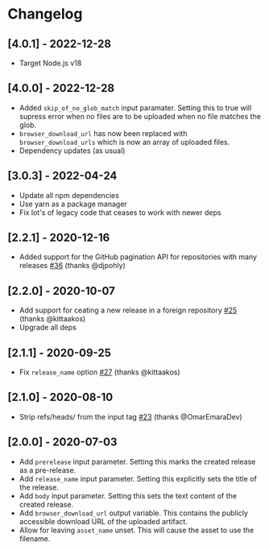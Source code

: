 # Changelog

## [4.0.1] - 2022-12-28
- Target Node.js v18

## [4.0.0] - 2022-12-28
- Added `skip_of_no_glob_match` input paramater. Setting this to true will supress error when no files are to be uploaded when no file matches the glob.
- `browser_download_url` has now been replaced with `browser_download_urls` which is now an array of uploaded files.
- Dependency updates (as usual)

## [3.0.3] - 2022-04-24
- Update all npm dependencies
- Use yarn as a package manager
- Fix lot's of legacy code that ceases to work with newer deps

## [2.2.1] - 2020-12-16
- Added support for the GitHub pagination API for repositories with many releases [#36](https://github.com/svenstaro/upload-release-action/pull/36) (thanks @djpohly)

## [2.2.0] - 2020-10-07
- Add support for ceating a new release in a foreign repository [#25](https://github.com/svenstaro/upload-release-action/pull/25) (thanks @kittaakos)
- Upgrade all deps

## [2.1.1] - 2020-09-25
- Fix `release_name` option [#27](https://github.com/svenstaro/upload-release-action/pull/27) (thanks @kittaakos)

## [2.1.0] - 2020-08-10
- Strip refs/heads/ from the input tag [#23](https://github.com/svenstaro/upload-release-action/pull/23) (thanks @OmarEmaraDev)

## [2.0.0] - 2020-07-03
- Add `prerelease` input parameter. Setting this marks the created release as a pre-release.
- Add `release_name` input parameter. Setting this explicitly sets the title of the release.
- Add `body` input parameter. Setting this sets the text content of the created release.
- Add `browser_download_url` output variable. This contains the publicly accessible download URL of the uploaded artifact.
- Allow for leaving `asset_name` unset. This will cause the asset to use the filename.
